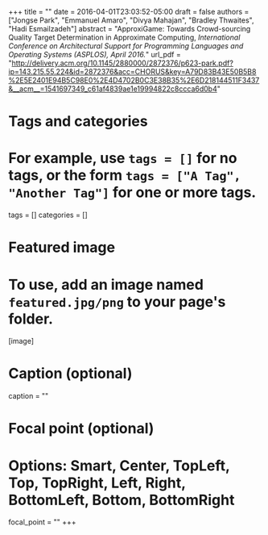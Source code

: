 +++
title = ""
date = 2016-04-01T23:03:52-05:00
draft = false
authors = ["Jongse Park", "Emmanuel Amaro", "Divya Mahajan", "Bradley Thwaites", "Hadi Esmailzadeh"]
abstract = "ApproxiGame: Towards Crowd-sourcing Quality Target Determination in Approximate Computing, *International Conference on Architectural Support for Programming Languages and Operating Systems (ASPLOS), April 2016.*"
url_pdf = "http://delivery.acm.org/10.1145/2880000/2872376/p623-park.pdf?ip=143.215.55.224&id=2872376&acc=CHORUS&key=A79D83B43E50B5B8%2E5E2401E94B5C98E0%2E4D4702B0C3E38B35%2E6D218144511F3437&__acm__=1541697349_c61af4839ae1e19994822c8ccca6d0b4"

# Tags and categories
# For example, use `tags = []` for no tags, or the form `tags = ["A Tag", "Another Tag"]` for one or more tags.
tags = []
categories = []

# Featured image
# To use, add an image named `featured.jpg/png` to your page's folder. 
[image]
  # Caption (optional)
 caption = ""

  # Focal point (optional)
  # Options: Smart, Center, TopLeft, Top, TopRight, Left, Right, BottomLeft, Bottom, BottomRight
  focal_point = ""
+++
